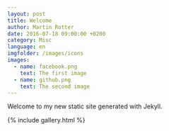 ```yaml
---
layout: post
title: Welcome
author: Martin Rotter
date: 2016-07-18 09:00:00 +0200
category: Misc
language: en
imgfolder: /images/icons
images:
  - name: facebook.png
    text: The first image
  - name: github.png
    text: The second image
---
```


Welcome to my new static site generated with Jekyll.

{% include gallery.html %}